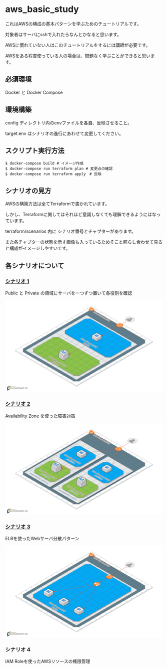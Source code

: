 # aws_basic_study

これはAWSの構成の基本パターンを学ぶためのチュートリアルです。

対象者はサーバにsshで入れたらなんとかなると思います。

AWSに慣れていない人はこのチュートリアルをするには講師が必要です。

AWSをある程度使っている人の場合は、問題なく学ぶことができると思います。

## 必須環境
Docker と Docker Compose

## 環境構築
config ディレクトリ内のenvファイルを各自、反映させること。

target.env はシナリオの進行にあわせて変更してください。

## スクリプト実行方法

```
$ docker-compose build # イメージ作成
$ docker-compose run terraform plan # 変更点の確認
$ docker-compose run terraform apply　# 反映
```


## シナリオの見方
AWSの構築方法は全てTerraformで書かれています。

しかし、Terraformに関してはそれほど意識しなくても理解できるようにはなっています。

terraform/scenarios 内に シナリオ番号とチャプターがあります。

また各チャプターの状態を示す画像も入っているためそこと照らし合わせて見ると構成がイメージしやすいです。

## 各シナリオについて

### [シナリオ 1](https://github.com/a4t/aws_basic_study/tree/master/terraform/scenarios/scenario1)
Public と Private の領域にサーバを一つずつ置いて各役割を確認

![構成図](https://github.com/a4t/aws_basic_study/blob/master/terraform/scenarios/scenario1/images/chapter4.png "構成図")

### [シナリオ 2](https://github.com/a4t/aws_basic_study/tree/master/terraform/scenarios/scenario2)
Availability Zone を使った障害対策

![構成図](https://github.com/a4t/aws_basic_study/blob/master/terraform/scenarios/scenario2/images/chapter4.png "構成図")

### [シナリオ 3](https://github.com/a4t/aws_basic_study/tree/master/terraform/scenarios/scenario3)
ELBを使ったWebサーバ分散パターン

![構成図](https://github.com/a4t/aws_basic_study/blob/master/terraform/scenarios/scenario3/images/chapter4.png "構成図")

### シナリオ 4
IAM Roleを使ったAWSリソースの権限管理

